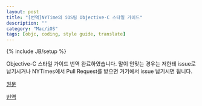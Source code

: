 ```yaml
---
layout: post
title: "[번역]NYTime의 iOS팀 Objective-C 스타일 가이드"
description: ""
category: "Mac/iOS"
tags: [objc, coding, style guide, translate]
---
```

{% include JB/setup %}

Objective-C 스타일 가이드 번역 완료하였습니다. 말이 안맞는 경우는 저한테 issue로 남기시거나 NYTimes에서 Pull Request를 받으면 거기에서 issue 남기시면 됩니다.

[원문](https://github.com/NYTimes/objective-c-style-guide)

[번역](https://github.com/minsOne/objective-c-style-guide/blob/master/README-ko.md)